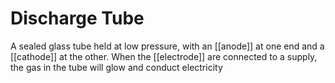 # Discharge Tube
A sealed glass tube held at low pressure, with an [[anode]] at one end and a [[cathode]] at the other. When the [[electrode]] are connected to a supply, the gas in the tube will glow and conduct electricity